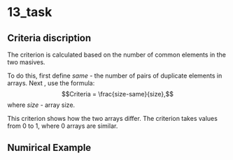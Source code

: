 # 13_task

## Criteria discription
The criterion is calculated based on the number of common elements in the two masives.

To do this, first define $same$ - the number of pairs of duplicate elements in arrays. Next , use the formula:
$$Criteria = \frac{size-same}{size},$$
where $size$ - array size.

This criterion shows how the two arrays differ. The criterion takes values from 0 to 1, where 0 arrays are similar. 

## Numirical Example 
